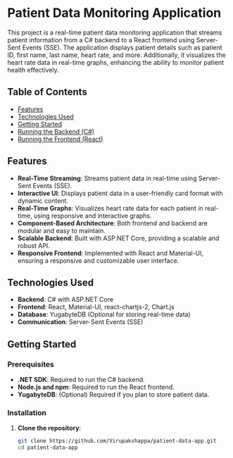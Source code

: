 # Patient Data Monitoring Application

This project is a real-time patient data monitoring application that streams patient information from a C# backend to a React frontend using Server-Sent Events (SSE). The application displays patient details such as patient ID, first name, last name, heart rate, and more. Additionally, it visualizes the heart rate data in real-time graphs, enhancing the ability to monitor patient health effectively.

## Table of Contents

- [Features](#features)
- [Technologies Used](#technologies-used)
- [Getting Started](#getting-started)
- [Running the Backend (C#)](#running-the-backend-c)
- [Running the Frontend (React)](#running-the-frontend-react)

## Features

- **Real-Time Streaming**: Streams patient data in real-time using Server-Sent Events (SSE).
- **Interactive UI**: Displays patient data in a user-friendly card format with dynamic content.
- **Real-Time Graphs**: Visualizes heart rate data for each patient in real-time, using responsive and interactive graphs.
- **Component-Based Architecture**: Both frontend and backend are modular and easy to maintain.
- **Scalable Backend**: Built with ASP.NET Core, providing a scalable and robust API.
- **Responsive Frontend**: Implemented with React and Material-UI, ensuring a responsive and customizable user interface.

## Technologies Used

- **Backend**: C# with ASP.NET Core
- **Frontend**: React, Material-UI, react-chartjs-2, Chart.js
- **Database**: YugabyteDB (Optional for storing real-time data)
- **Communication**: Server-Sent Events (SSE)

## Getting Started

### Prerequisites

- **.NET SDK**: Required to run the C# backend.
- **Node.js and npm**: Required to run the React frontend.
- **YugabyteDB**: (Optional) Required if you plan to store patient data.

### Installation

1. **Clone the repository**:
   ```bash
   git clone https://github.com/Virupakshappa/patient-data-app.git
   cd patient-data-app
   ```
